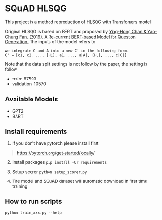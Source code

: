 # SQuAD HLSQG
This project is a method reproduction of HLSQG with Transfomers model

Original HLSQG is based on BERT and proposed by [Ying-Hong Chan & Yao-Chung Fan. (2019). A Re-current BERT-based Model for Question Generation.](https://www.aclweb.org/anthology/D19-5821/)
The inputs of the model refers to 
```
we integrate C and A into a new C' in the following form.
C' = [c1, c2, ..., [HL], a1, ..., a|A|, [HL], ..., c|C|]
```

Note that the data split settings is not follow by the paper, the setting is follow
- train: 87599	
- validation: 10570


## Available Models
- GPT2
- BART

## Install requirements
1. If you don't have pytorch please install first
> https://pytorch.org/get-started/locally/

2. Install packages `pip install -Ur requirements`

3. Setup scorer `python setup_scorer.py`

4. The model and SQuAD dataset will automatic download in first time training

## How to run scripts
```
python train_xxx.py --help
```